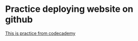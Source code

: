 # Practice deploying website on github

[This is practice from codecademy](https://www.codecademy.com)

